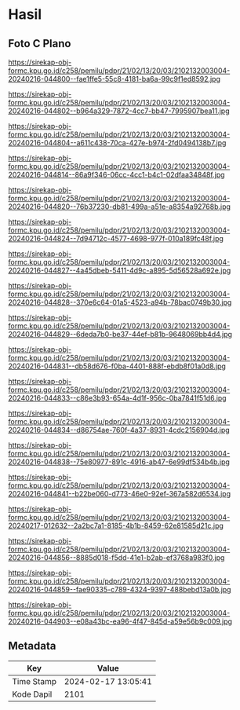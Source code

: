 # Hasil

## Foto C Plano

https://sirekap-obj-formc.kpu.go.id/c258/pemilu/pdpr/21/02/13/20/03/2102132003004-20240216-044800--fae1ffe5-55c8-4181-ba6a-99c9f1ed8592.jpg

https://sirekap-obj-formc.kpu.go.id/c258/pemilu/pdpr/21/02/13/20/03/2102132003004-20240216-044802--b964a329-7872-4cc7-bb47-7995907bea11.jpg

https://sirekap-obj-formc.kpu.go.id/c258/pemilu/pdpr/21/02/13/20/03/2102132003004-20240216-044804--a611c438-70ca-427e-b974-2fd0494138b7.jpg

https://sirekap-obj-formc.kpu.go.id/c258/pemilu/pdpr/21/02/13/20/03/2102132003004-20240216-044814--86a9f346-06cc-4cc1-b4c1-02dfaa34848f.jpg

https://sirekap-obj-formc.kpu.go.id/c258/pemilu/pdpr/21/02/13/20/03/2102132003004-20240216-044820--76b37230-db81-499a-a51e-a8354a92768b.jpg

https://sirekap-obj-formc.kpu.go.id/c258/pemilu/pdpr/21/02/13/20/03/2102132003004-20240216-044824--7d94712c-4577-4698-977f-010a189fc48f.jpg

https://sirekap-obj-formc.kpu.go.id/c258/pemilu/pdpr/21/02/13/20/03/2102132003004-20240216-044827--4a45dbeb-5411-4d9c-a895-5d56528a692e.jpg

https://sirekap-obj-formc.kpu.go.id/c258/pemilu/pdpr/21/02/13/20/03/2102132003004-20240216-044828--370e6c64-01a5-4523-a94b-78bac0749b30.jpg

https://sirekap-obj-formc.kpu.go.id/c258/pemilu/pdpr/21/02/13/20/03/2102132003004-20240216-044829--6deda7b0-be37-44ef-b81b-9648069bb4d4.jpg

https://sirekap-obj-formc.kpu.go.id/c258/pemilu/pdpr/21/02/13/20/03/2102132003004-20240216-044831--db58d676-f0ba-4401-888f-ebdb8f01a0d8.jpg

https://sirekap-obj-formc.kpu.go.id/c258/pemilu/pdpr/21/02/13/20/03/2102132003004-20240216-044833--c86e3b93-654a-4d1f-956c-0ba7841f51d6.jpg

https://sirekap-obj-formc.kpu.go.id/c258/pemilu/pdpr/21/02/13/20/03/2102132003004-20240216-044834--d86754ae-760f-4a37-8931-4cdc2156904d.jpg

https://sirekap-obj-formc.kpu.go.id/c258/pemilu/pdpr/21/02/13/20/03/2102132003004-20240216-044838--75e80977-891c-4916-ab47-6e99df534b4b.jpg

https://sirekap-obj-formc.kpu.go.id/c258/pemilu/pdpr/21/02/13/20/03/2102132003004-20240216-044841--b22be060-d773-46e0-92ef-367a582d6534.jpg

https://sirekap-obj-formc.kpu.go.id/c258/pemilu/pdpr/21/02/13/20/03/2102132003004-20240217-012632--2a2bc7a1-8185-4b1b-8459-62e81585d21c.jpg

https://sirekap-obj-formc.kpu.go.id/c258/pemilu/pdpr/21/02/13/20/03/2102132003004-20240216-044856--8885d018-f5dd-41e1-b2ab-ef3768a983f0.jpg

https://sirekap-obj-formc.kpu.go.id/c258/pemilu/pdpr/21/02/13/20/03/2102132003004-20240216-044859--fae90335-c789-4324-9397-488bebd13a0b.jpg

https://sirekap-obj-formc.kpu.go.id/c258/pemilu/pdpr/21/02/13/20/03/2102132003004-20240216-044903--e08a43bc-ea96-4f47-845d-a59e56b9c009.jpg


## Metadata

| Key        | Value               |
| ---------- | ------------------- |
| Time Stamp | 2024-02-17 13:05:41 |
| Kode Dapil | 2101                |



